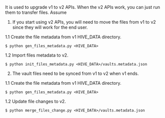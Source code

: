 It is used to upgrade v1 to v2 APIs. When the v2 APIs work, you can just run them to transfer files. Assume 

1. If you start using v2 APIs, you will need to move the files from v1 to v2 since they will work for the end user.

1.1 Create the file metadata from v1 HIVE_DATA directory.

```shell script
$ python gen_files_metadata.py <HIVE_DATA>
```
    
1.2 Import files metadata to v2.

```shell script
$ python init_files_metadata.py <HIVE_DATA>/vaults.metadata.json
```

2. The vault files need to be synced from v1 to v2 when v1 ends.

1.1 Create the file metadata from v1 HIVE_DATA directory.

```shell script
$ python gen_files_metadata.py <HIVE_DATA>
```
    
1.2 Update file changes to v2.

```shell script
$ python merge_files_change.py <HIVE_DATA>/vaults.metadata.json
```
